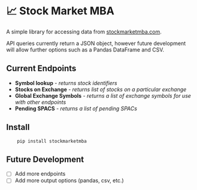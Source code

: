 # 📈 Stock Market MBA

A simple library for accessing data from [stockmarketmba.com](https://stockmarketmba.com).

API queries currently return a JSON object, however future development will allow further options such as a Pandas DataFrame and CSV.

## Current Endpoints

* **Symbol lookup** - *returns stock identifiers*
* **Stocks on Exchange** - *returns list of stocks on a particular exchange*
* **Global Exchange Symbols** - *returns a list of exchange symbols for use with other endpoints*
* **Pending SPACS** - *returns a list of pending SPACs*

## Install

```shell
    pip install stockmarketmba
```

## Future Development

- [ ] Add more endpoints
- [ ] Add more output options (pandas, csv, etc.)

